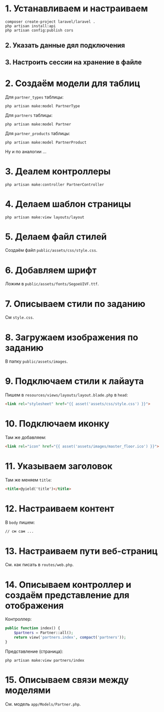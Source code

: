 # 1. Устанавливаем и настраиваем
```shell
composer create-project laravel/laravel .
php artisan install:api
php artisan config:publish cors
```
## 2. Указать данные дял подключения
## 3. Настроить сессии на хранение в файле

# 2. Создаём модели для таблиц

Для `partner_types` таблицы:
```shell
php artisan make:model PartnerType
```

Для `partners` таблицы:
```shell
php artisan make:model Partner
```

Для `partner_products` таблицы:
```shell
php artisan make:model PartnerProduct
```

Ну и по аналогии ...

# 3. Деалем контроллеры
```shell
php artisan make:controller PartnerController
```

# 4. Делаем шаблон страницы
```shell
php artisan make:view layouts/layout
```

# 5. Делаем файл стилей
Создаём файл `public/assets/css/style.css`.

# 6. Добавляем шрифт
Ложим в `public/assets/fonts/SegoeUIVF.ttf`.

# 7. Описываем стили по заданию
См `style.css`.

# 8. Загружаем изображения по заданию
В папку `public/assets/images`.

# 9. Подключаем стили к лайаута
Пишем в `resources/views/layouts/layout.blade.php` в `head`:
```html
<link rel="stylesheet" href="{{ asset('assets/css/style.css') }}">
```

# 10. Подключаем иконку
Там же добавляем:
```html
<link rel="icon" href="{{ asset('assets/images/master_floor.ico') }}">
```

# 11. Указываем заголовок
Там же меняем `title`:
```html
<title>@yield('title')</title>
```

# 12. Настраиваем контент
В `body` пишем:
```html
// см сам ...
```

# 13. Настраиваем пути веб-страниц
См. как писать в `routes/web.php`.

# 14. Описываем контроллер и создаём представление для отображения
Контроллер:
```php
public function index() {
    $partners = Partner::all();
    return view('partners.index', compact('partners'));
}
```

Представление (страница):
```shell
php artisan make:view partners/index
```
# 15. Описываем связи между моделями
См. модель `app/Models/Partner.php`.
